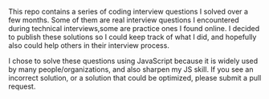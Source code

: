 This repo contains a series of coding interview questions I solved over a few 
months. Some of them are real interview questions I encountered during 
technical interviews,some are practice ones I found online. I decided to 
publish these solutions so I could keep track of what I did, and hopefully also 
could help others in their interview process.

I chose to solve these questions using JavaScript because it is widely used by 
many people/organizations, and also sharpen my JS skill. If you see an 
incorrect solution, or a solution that could be optimized, please submit a pull 
request.

